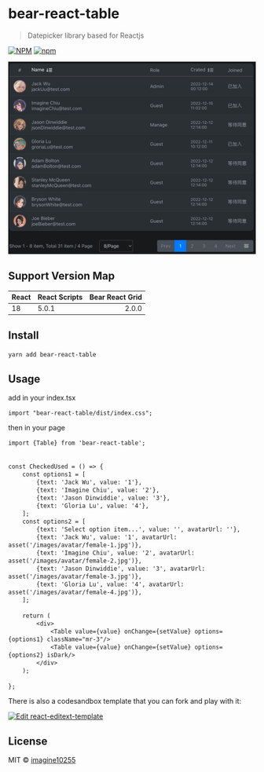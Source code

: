 # bear-react-table

> Datepicker library based for Reactjs

[![NPM](https://img.shields.io/npm/v/bear-react-table.svg)](https://www.npmjs.com/package/bear-react-table)
[![npm](https://img.shields.io/npm/dm/bear-react-table.svg)](https://www.npmjs.com/package/bear-react-table)

<img src="./docs/table.jpg" width="700"/>



## Support Version Map

React | React Scripts | Bear React Grid | 
------|:--------------|----------------:|
18    | 5.0.1         |           2.0.0 |


## Install

```bash
yarn add bear-react-table
```

## Usage

add in your index.tsx
```tst
import "bear-react-table/dist/index.css";

```

then in your page
```tsx
import {Table} from 'bear-react-table';


const CheckedUsed = () => {
    const options1 = [
        {text: 'Jack Wu', value: '1'},
        {text: 'Imagine Chiu', value: '2'},
        {text: 'Jason Dinwiddie', value: '3'},
        {text: 'Gloria Lu', value: '4'},
    ];
    const options2 = [
        {text: 'Select option item...', value: '', avatarUrl: ''},
        {text: 'Jack Wu', value: '1', avatarUrl: asset('/images/avatar/female-1.jpg')},
        {text: 'Imagine Chiu', value: '2', avatarUrl: asset('/images/avatar/female-2.jpg')},
        {text: 'Jason Dinwiddie', value: '3', avatarUrl: asset('/images/avatar/female-3.jpg')},
        {text: 'Gloria Lu', value: '4', avatarUrl: asset('/images/avatar/female-4.jpg')},
    ];
    
    return (
        <div>
            <Table value={value} onChange={setValue} options={options1} className="mr-3"/>
            <Table value={value} onChange={setValue} options={options2} isDark/>
        </div>
    );

};
```


There is also a codesandbox template that you can fork and play with it:

[![Edit react-editext-template](https://codesandbox.io/static/img/play-codesandbox.svg)](https://codesandbox.io/s/bear-react-table-1uvhiw)


## License

MIT © [imagine10255](https://github.com/imagine10255)
